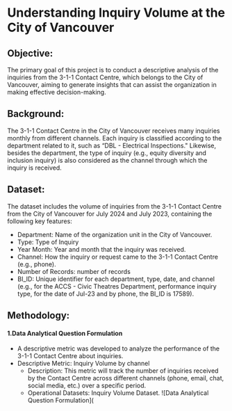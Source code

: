 # Understanding Inquiry Volume at the City of Vancouver
## Objective:
The primary goal of this project is to conduct a descriptive analysis of the inquiries from the 3-1-1 Contact Centre, which belongs to the City of Vancouver, aiming to generate insights that can assist the organization in making effective decision-making.
## Background:
The 3-1-1 Contact Centre in the City of Vancouver receives many inquiries monthly from different channels. Each inquiry is classified according to the department related to it, such as “DBL - Electrical Inspections." Likewise, besides the department, the type of inquiry (e.g., equity diversity and inclusion inquiry) is also considered as the channel through which the inquiry is received. 
## Dataset:
The dataset includes the volume of inquiries from the 3-1-1 Contact Centre from the City of Vancouver for July 2024 and July 2023, containing the following key features:
* Department: Name of the organization unit in the City of Vancouver.
* Type: Type of Inquiry
* Year Month: Year and month that the inquiry was received.
* Channel: How the inquiry or request came to the 3-1-1 Contact Centre (e.g., phone).
* Number of Records: number of records
* BI_ID: Unique identifier for each department, type, date, and channel (e.g., for the ACCS - Civic Theatres Department, performance inquiry type, for the date of Jul-23 and by phone, the BI_ID is 17589).
## Methodology:
#### 1.Data Analytical Question Formulation
* A descriptive metric was developed to analyze the performance of the 3-1-1 Contact Centre about inquiries.
* Descriptive Metric: Inquiry Volume by channel
  * Description: This metric will track the number of inquiries received by the Contact Centre across different channels (phone, email, chat, social media, etc.) over a specific period.
  * Operational Datasets: Inquiry Volume Dataset.
![Data Analytical Question Formulation](
